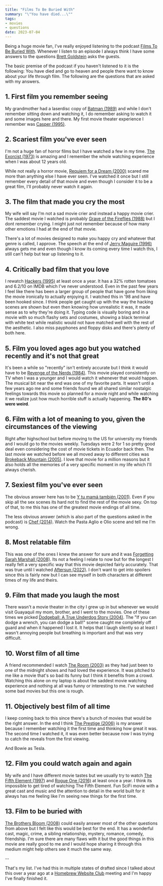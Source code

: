 ```yaml
---
title: "Films To Be Buried With"
summary: "\"You have died...\""
tags:
- movies
- questions
date: 2023-07-04
---
```


Being a huge movie fan, I've really enjoyed listening to the podcast [Films To Be Buried With](https://play.acast.com/s/filmstobeburiedwith). Whenever I listen to an episode I always think I have some answers to the questions [Brett Goldstein](https://imdb.com/name/nm2073429/) asks the guests.

The basic premise of the podcast if you haven't listened to it is the following: You have died and go to heaven and people there want to know about your life through film. The following are the questions that are asked with my answers.

## 1. First film you remember seeing
My grandmother had a laserdisc copy of [Batman (1989)](https://imdb.com/title/tt0096895/) and while I don't remember sitting down and watching it, I do remember asking to watch it and some images here and there. My first movie theater experience I remember was [Casper (1995)](https://imdb.com/title/tt0112642/).

## 2. Scariest film you've ever seen
I'm not a huge fan of horror films but I have watched a few in my time. [The Exorcist (1973)](https://imdb.com/title/tt0070047/) is amazing and I remember the whole watching experience when I was about 12 years old.

While not really a horror movie, [Requiem for a Dream (2000)](https://imdb.com/title/tt0180093/) scared me more than anything else I have ever seen. I've watched it once but I still remember every detail of that movie and even though I consider it to be a great film, I'll probably never watch it again.

## 3. The film that made you cry the most
My wife will say I'm not a sad movie crier and instead a happy movie crier. The saddest movie I watched is probably [Grave of the Fireflies (1988)](https://imdb.com/title/tt0095327/) but I dont remember crying. I might just not remember because of how many other emotions I had at the end of that movie.

There's a lot of movies designed to make you happy cry and whatever that genre is called, I approve. The speech at the end of [Jerry Maguire (1996)](https://imdb.com/title/tt0116695/) always gets me and even though I know its coming every time I watch this, I still can't help but tear up listening to it.

## 4. Critically bad film that you love
I rewatch [Hackers (1995)](https://imdb.com/title/tt0113243/) at least once a year. It has a 32% rotten tomatoes and 6.2/10 on IMDB which I've never understood. Even in the past few years I feel like there has been a larger group of people that have gone from liking the movie ironically to actually enjoying it. I watched this in '98 and have been hooked since. I think people get caught up with the way the hacking scenes are shown but even then knowing how unrealistic it was, it made sense as to why they're doing it. Typing code is visually boring and in a movie with so much flashy sets and costumes, showing a black terminal with white text while realistic would not have matched well with the rest of the aesthetic. I also miss payphones and floppy disks and there's plenty of both here.

## 5. Film you loved ages ago but you watched recently and it's not that great
It's been a while so "recently" isn't entirely accurate but I think it would have to be [Revenge of the Nerds (1984)](https://imdb.com/title/tt0088000/). This movie played consistently on TV when I was a younger and I would watch it whenever that would happen. The musical bit near the end was one of my favorite parts. It wasn't until a few years ago me and some friends found we all shared similar nostalgic feelings towards this movie so planned for a movie night and while watching it we realize just how much horrible stuff is actually happening. **The 80's were weird**.

## 6. Film with a lot of meaning to you, given the circumstances of the viewing
Right after highschool but before moving to the US for university my friends and I would go to the movies weekly. Tuesdays were 2 for 1 so pretty good deal even considering the cost of movie tickets in Ecuador back then. The last movie we watched before we all moved away to different cities was [Brokeback Mountain (2005)](https://imdb.com/title/tt0388795/). I love that movie for a million reasons but it also holds all the memories of a very specific moment in my life which I'll always cherish.

## 7. Sexiest film you've ever seen
The obvious answer here has to be [Y tu mamá también (2001)](https://imdb.com/title/tt0245574/). Even if you skip all the sex scenes its hard not to find the rest of the movie sexy. On top of that, to me this has one of the greatest movie endings of all time.

The less obvious answer (which is also part of the questions asked in the podcast) is [Chef (2014)](https://imdb.com/title/tt2883512/). Watch the Pasta Aglio e Olio scene and tell me I'm wrong.

## 8. Most relatable film
This was one of the ones I knew the answer for sure and it was [Forgetting Sarah Marshall (2008)](https://imdb.com/title/tt0800039/). Its not a feeling I relate to now but for the longest I really felt a very specific way that this movie depicted fairly accurately. That was true until I watched [Aftersun (2022)](https://imdb.com/title/tt19770238/). I don't want to get into spoilers since this is fairly new but I can see myself in both characters at different times of my life and theirs.

## 9. Film that made you laugh the most
There wasn't a movie theater in the city I grew up in but whenever we would visit Guayaquil my mom, brother, and I went to the movies. One of these times we picked [Dodgeball: A True Underdog Story (2004)](https://imdb.com/title/tt0364725/). The "If you can dodge a wrench, you can dodge a ball!" scene caught me completely off guard and when it happened I lost it. It helps that I laugh silently so at least I wasn't annoying people but breathing is important and that was very difficult.

## 10. Worst film of all time
A friend recommended I watch [The Room (2003)](https://imdb.com/title/tt0368226/) as they had just been to one of the midnight shows and had loved the experience. It was pitched to me like a movie that's so bad its funny but I think it benefits from a crowd. Watching this alone on my laptop is about the saddest movie watching experience and nothing at all was funny or interesting to me. I've watched some bad movies but this one is rough.

## 11. Objectively best film of all time
I keep coming back to this since there's a bunch of movies that would be the right answer. In the end I think [The Prestige (2006)](https://imdb.com/title/tt0482571/) is my answer because I remember watching it the first time and thinking how great it was. The second time I watched it, it was even better because now I was trying to catch the reveals from the first viewing.

And Bowie as Tesla.

## 12. Film you could watch again and again
My wife and I have different movie tastes but we usually try to watch [The Fifth Element (1997)](https://imdb.com/title/tt0119116/) and [Rogue One (2016)](https://imdb.com/title/tt3748528/) at least once a year. I think its impossible to get tired of watching The Fifth Element. Fun SciFi movie with a great cast and music and the attention to detail in the world built for it always has me feeling like I'm seeing new things for the first time.

## 13. Film to be buried with
[The Brothers Bloom (2008)](https://imdb.com/title/tt0844286/) could easily answer most of the other questions from above but I felt like this would be best for the end. It has a wonderful cast, magic, crime, a sibling relationship, mystery, romance, comedy, friendship. I'm sure there are many flaws with it but the good things in this movie are really good to me and I would hope sharing it through this medium might help others see it much the same way.

--

That's my list. I've had this in multiple states of drafted since I talked about this over a year ago at a [Homebrew Website Club](https://indieweb.org/Homebrew_Website_Club) meeting and I'm happy I've finally finished it.
